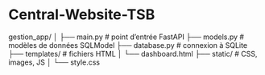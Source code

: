# Central-Website-TSB

gestion_app/
│
├── main.py                # point d’entrée FastAPI
├── models.py              # modèles de données SQLModel
├── database.py            # connexion à SQLite
├── templates/             # fichiers HTML
│   └── dashboard.html
├── static/                # CSS, images, JS
│   └── style.css
